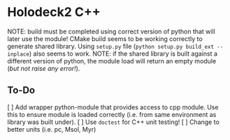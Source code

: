 # Holodeck2 C++

NOTE: build must be completed using correct version of python that will later use the module!
CMake build seems to be working correctly to generate shared library.
Using `setup.py` file (`python setup.py build_ext --inplace`) also seems to work.
NOTE: if the shared library is built against a different version of python, the module load will return an empty module (*but not raise any error!*).


## To-Do
[ ] Add wrapper python-module that provides access to cpp module.  Use this to ensure module is loaded correctly (i.e. from same environment as library was built under).
[ ] Use `doctest` for C++ unit testing!
[ ] Change to better units (i.e. pc, Msol, Myr)




